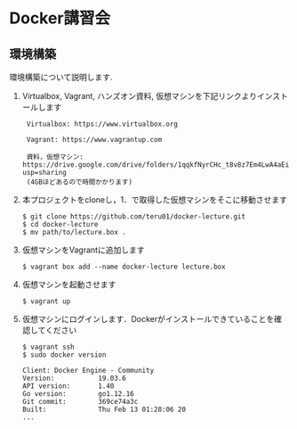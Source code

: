 # Docker講習会

## 環境構築

環境構築について説明します.

1. Virtualbox, Vagrant, ハンズオン資料, 仮想マシンを下記リンクよりインストールします

        Virtualbox: https://www.virtualbox.org

        Vagrant: https://www.vagrantup.com

        資料，仮想マシン: https://drive.google.com/drive/folders/1qqkfNyrCHc_t8v8z7Em4LwA4aEiCg_G8?usp=sharing
        (4GBほどあるので時間かかります)

2. 本プロジェクトをcloneし，1．で取得した仮想マシンをそこに移動させます

    ```
    $ git clone https://github.com/teru01/docker-lecture.git
    $ cd docker-lecture
    $ mv path/to/lecture.box .
    ```

3. 仮想マシンをVagrantに追加します

    ```
    $ vagrant box add --name docker-lecture lecture.box
    ```

4. 仮想マシンを起動させます

    ```
    $ vagrant up
    ```

5. 仮想マシンにログインします．Dockerがインストールできていることを確認してください

    ```
    $ vagrant ssh
    $ sudo docker version

    Client: Docker Engine - Community
    Version:           19.03.6
    API version:       1.40
    Go version:        go1.12.16
    Git commit:        369ce74a3c
    Built:             Thu Feb 13 01:28:06 20
    ...
    ```

